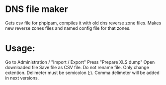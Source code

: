 # DNS file maker

Gets csv file for phpipam, compiles it with old dns reverse zone files.
Makes new reverse zones files and named config file for that zones.



# Usage:

Go to Administration / "Import / Export"
Press "Prepare XLS dump"
Open downloaded file
Save file as CSV file. Do not rename file. Only change extention.
Delimeter must be semicolon (;). Comma delimeter will be added in next versions.




